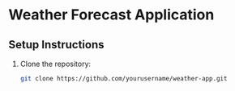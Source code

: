 # Weather Forecast Application

## Setup Instructions
1. Clone the repository:
   ```bash
   git clone https://github.com/yourusername/weather-app.git
